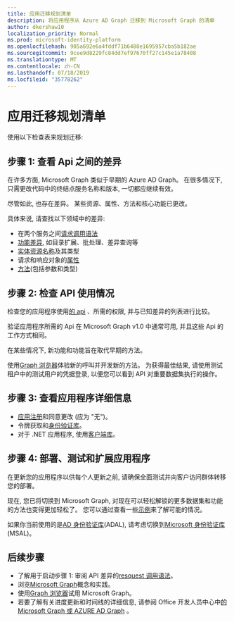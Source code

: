 ```yaml
---
title: 应用迁移规划清单
description: 将应用程序从 Azure AD Graph 迁移到 Microsoft Graph 的清单
author: dkershaw10
localization_priority: Normal
ms.prod: microsoft-identity-platform
ms.openlocfilehash: 905a692e6a4fddf71b6488e1695957cba5b182ae
ms.sourcegitcommit: 9cee9d8229fc84dd7ef97670ff27c145e1a78408
ms.translationtype: MT
ms.contentlocale: zh-CN
ms.lasthandoff: 07/18/2019
ms.locfileid: "35778262"
---
```

# <a name="app-migration-planning-checklist"></a>应用迁移规划清单

使用以下检查表来规划迁移:

## <a name="step-1-review-the-differences-between-the-apis"></a>步骤 1: 查看 Api 之间的差异

在许多方面, Microsoft Graph 类似于早期的 Azure AD Graph。 在很多情况下, 只需更改代码中的终结点服务名称和版本, 一切都应继续有效。

尽管如此, 也存在差异。 某些资源、属性、方法和核心功能已更改。

具体来说, 请查找以下领域中的差异:

- 在两个服务之间[请求调用语法](migrate-azure-ad-graph-request-differences.md)
- [功能差异](migrate-azure-ad-graph-feature-differences.md), 如目录扩展、批处理、差异查询等
- [实体资源名称](migrate-azure-ad-graph-resource-differences.md)及其类型
- 请求和响应对象的[属性](migrate-azure-ad-graph-property-differences.md)
- [方法](migrate-azure-ad-graph-method-differences.md)(包括参数和类型)

## <a name="step-2-examine-api-use"></a>步骤 2: 检查 API 使用情况

检查您的应用程序使用[的 api](migrate-azure-ad-graph-audit-api-use.md) 、所需的权限, 并与已知差异的列表进行比较。  

验证应用程序所需的 Api 在 Microsoft Graph v1.0 中通常可用, 并且这些 Api 的工作方式相同。

在某些情况下, 新功能和功能旨在取代早期的方法。

使用[Graph 浏览器](https://aka.ms/ge)体验新的呼叫并开发新的方法。 为获得最佳结果, 请使用测试租户中的测试用户的凭据登录, 以便您可以看到 API 对重要数据集执行的操作。

## <a name="step-3-review-app-details"></a>步骤 3: 查看应用程序详细信息

- [应用注册](migrate-azure-ad-graph-app-registration.md)和同意更改 (应为 "无")。
- 令牌获取和[身份验证库](migrate-azure-ad-graph-authentication-library.md)。
- 对于 .NET 应用程序, 使用[客户端库](migrate-azure-ad-graph-client-libraries.md)。

## <a name="step-4-deploy-test-and-extend-your-app"></a>步骤 4: 部署、测试和扩展应用程序

在更新您的应用程序以供每个人更新之前, 请确保全面测试并向客户访问群体转移您的部署。

现在, 您已将切换到 Microsoft Graph, 对现在可以轻松解锁的更多数据集和功能的方法也变得更加轻松了。 您可以通过查看一些[示例](/graph/examples)来了解可能的情况。

如果你当前使用的是[AD 身份验证库](https://docs.microsoft.com/azure/active-directory/develop/active-directory-authentication-libraries)(ADAL), 请考虑切换到[Microsoft 身份验证库](https://docs.microsoft.com/azure/active-directory/develop/reference-v2-libraries)(MSAL)。

## <a name="next-steps"></a>后续步骤

- 了解用于启动步骤 1: 审阅 API 差异的[resquest 调用语法](migrate-azure-ad-graph-request-differences.md)。
- 浏览[Microsoft Graph](/graph/overview)概念和实践。
- 使用[Graph 浏览器](https://aka.ms/ge)试用 Microsoft Graph。
- 若要了解有关进度更新和时间线的详细信息, 请参阅 Office 开发人员中心中[的 Microsoft Graph 或 AZURE AD Graph](https://dev.office.com/blogs/microsoft-graph-or-azure-ad-graph) 。
